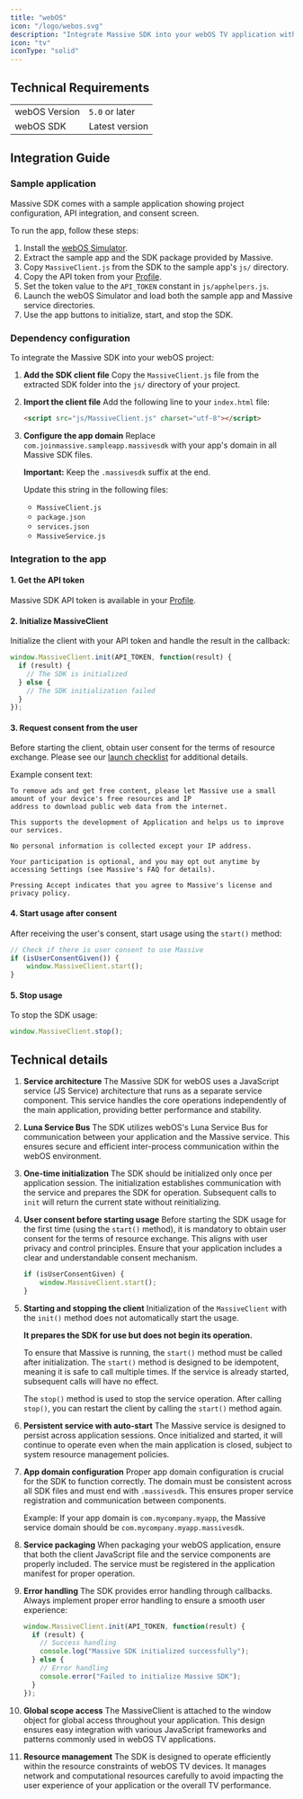 ```yaml
---
title: "webOS"
icon: "/logo/webos.svg"
description: "Integrate Massive SDK into your webOS TV application with this guide."
icon: "tv"
iconType: "solid"
---
```


## Technical Requirements

|                        |                      |
| ---------------------- | -------------------- |
| webOS Version          | `5.0` or later       |
| webOS SDK              | Latest version       |

## Integration Guide

### Sample application

Massive SDK comes with a sample application showing project configuration, API integration, and consent screen.

To run the app, follow these steps:

1. Install the [webOS Simulator](https://webostv.developer.lge.com/develop/tools/simulator-installation).
2. Extract the sample app and the SDK package provided by Massive.
3. Copy `MassiveClient.js` from the SDK to the sample app's `js/` directory.
4. Copy the API token from your [Profile](https://partners.joinmassive.com/profile).
5. Set the token value to the `API_TOKEN` constant in `js/apphelpers.js`.
6. Launch the webOS Simulator and load both the sample app and Massive service directories.
7. Use the app buttons to initialize, start, and stop the SDK.

### Dependency configuration

To integrate the Massive SDK into your webOS project:

1. **Add the SDK client file**
   Copy the `MassiveClient.js` file from the extracted SDK folder into the `js/` directory of your project.

2. **Import the client file**
   Add the following line to your `index.html` file:

   ```html
   <script src="js/MassiveClient.js" charset="utf-8"></script>
   ```

3. **Configure the app domain**
   Replace `com.joinmassive.sampleapp.massivesdk` with your app's domain in all Massive SDK files. 
   
   **Important:** Keep the `.massivesdk` suffix at the end.

   Update this string in the following files:
   - `MassiveClient.js`
   - `package.json`
   - `services.json`
   - `MassiveService.js`

### Integration to the app

#### 1. Get the API token

Massive SDK API token is available in your [Profile](https://partners.joinmassive.com/profile).

#### 2. Initialize MassiveClient

Initialize the client with your API token and handle the result in the callback:

```javascript
window.MassiveClient.init(API_TOKEN, function(result) {
  if (result) {
    // The SDK is initialized
  } else {
    // The SDK initialization failed
  }
});
```

#### 3. Request consent from the user

Before starting the client, obtain user consent for the terms of resource exchange. Please see our [launch checklist](https://www.joinmassive.com/launch-checklist-webos) for additional details.

Example consent text:

```
To remove ads and get free content, please let Massive use a small amount of your device's free resources and IP
address to download public web data from the internet.

This supports the development of Application and helps us to improve our services.

No personal information is collected except your IP address.

Your participation is optional, and you may opt out anytime by accessing Settings (see Massive's FAQ for details).

Pressing Accept indicates that you agree to Massive's license and privacy policy.
```

#### 4. Start usage after consent

After receiving the user's consent, start usage using the `start()` method:

```javascript
// Check if there is user consent to use Massive
if (isUserConsentGiven()) {
    window.MassiveClient.start();
}
```

#### 5. Stop usage

To stop the SDK usage:

```javascript
window.MassiveClient.stop();
```

## Technical details

1. **Service architecture**
   The Massive SDK for webOS uses a JavaScript service (JS Service) architecture that runs as a separate service component. This service handles the core operations independently of the main application, providing better performance and stability.

2. **Luna Service Bus**
   The SDK utilizes webOS's Luna Service Bus for communication between your application and the Massive service. This ensures secure and efficient inter-process communication within the webOS environment.

3. **One-time initialization**
   The SDK should be initialized only once per application session. The initialization establishes communication with the service and prepares the SDK for operation. Subsequent calls to `init` will return the current state without reinitializing.

4. **User consent before starting usage**
   Before starting the SDK usage for the first time (using the `start()` method), it is mandatory to obtain user consent for the terms of resource exchange. This aligns with user privacy and control principles. Ensure that your application includes a clear and understandable consent mechanism.

   ```javascript
   if (isUserConsentGiven) {
       window.MassiveClient.start();
   }
   ```

5. **Starting and stopping the client**
   Initialization of the `MassiveClient` with the `init()` method does not automatically start the usage.
   
   **It prepares the SDK for use but does not begin its operation.**
   
   To ensure that Massive is running, the `start()` method must be called after initialization. The `start()` method is designed to be idempotent, meaning it is safe to call multiple times. If the service is already started, subsequent calls will have no effect.

   The `stop()` method is used to stop the service operation. After calling `stop()`, you can restart the client by calling the `start()` method again.

6. **Persistent service with auto-start**
   The Massive service is designed to persist across application sessions. Once initialized and started, it will continue to operate even when the main application is closed, subject to system resource management policies.

7. **App domain configuration**
   Proper app domain configuration is crucial for the SDK to function correctly. The domain must be consistent across all SDK files and must end with `.massivesdk`. This ensures proper service registration and communication between components.

   Example: If your app domain is `com.mycompany.myapp`, the Massive service domain should be `com.mycompany.myapp.massivesdk`.

8. **Service packaging**
   When packaging your webOS application, ensure that both the client JavaScript file and the service components are properly included. The service must be registered in the application manifest for proper operation.

9. **Error handling**
   The SDK provides error handling through callbacks. Always implement proper error handling to ensure a smooth user experience:

   ```javascript
   window.MassiveClient.init(API_TOKEN, function(result) {
     if (result) {
       // Success handling
       console.log("Massive SDK initialized successfully");
     } else {
       // Error handling
       console.error("Failed to initialize Massive SDK");
     }
   });
   ```

10. **Global scope access**
    The MassiveClient is attached to the window object for global access throughout your application. This design ensures easy integration with various JavaScript frameworks and patterns commonly used in webOS TV applications.

11. **Resource management**
    The SDK is designed to operate efficiently within the resource constraints of webOS TV devices. It manages network and computational resources carefully to avoid impacting the user experience of your application or the overall TV performance.